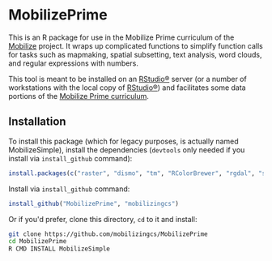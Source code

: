 # MobilizePrime

This is an R package for use in the Mobilize Prime curriculum of the [Mobilize](www.mobilizingcs.org) project. It wraps up complicated functions to simplify function calls for tasks such as mapmaking, spatial subsetting, text analysis, word clouds, and regular expressions with numbers.

This tool is meant to be installed on an [RStudio&reg;](www.rstudio.org) server (or a number of workstations with the local copy of [RStudio&reg;](www.rstudio.org)) and facilitates some data portions of the [Mobilize Prime curriculum](https://wiki.mobilizingcs.org/curriculum#mobilize_prime).

## Installation

To install this package (which for legacy purposes, is actually named MobilizeSimple), install the dependencies (`devtools` only needed if you install via `install_github` command):

```r
install.packages(c("raster", "dismo", "tm", "RColorBrewer", "rgdal", "sp", "wordcloud", "stringr", "plyr", "dplyr", "mosaic", "latticeExtra", "grid", "rpart", "rpart.plot", "curl", "devtools"))
```

Install via `install_github` command:

```R
install_github("MobilizePrime", "mobilizingcs")
```

Or if you'd prefer, clone this directory, `cd` to it and install:

```bash
git clone https://github.com/mobilizingcs/MobilizePrime
cd MobilizePrime
R CMD INSTALL MobilizeSimple
```
